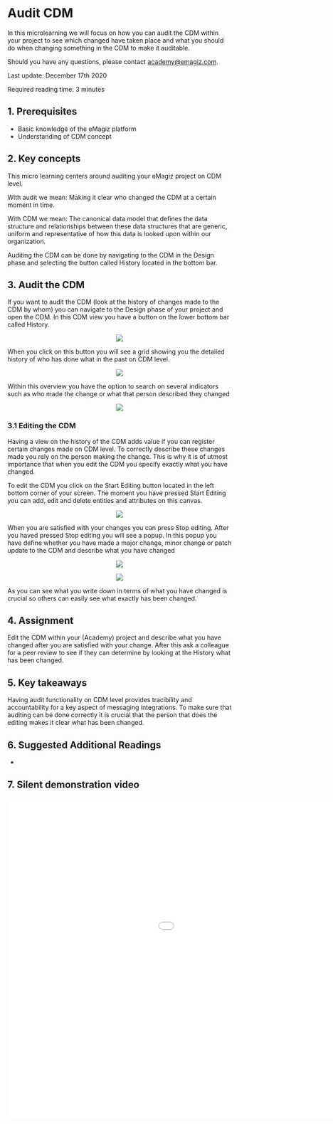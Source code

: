 # Audit CDM

In this microlearning we will focus on how you can audit the CDM within your project to see which changed have taken place and what you should do when changing something in the CDM to make it auditable.

Should you have any questions, please contact academy@emagiz.com.

Last update: December 17th 2020

Required reading time: 3 minutes

## 1. Prerequisites
- Basic knowledge of the eMagiz platform
- Understanding of CDM concept

## 2. Key concepts
This micro learning centers around auditing your eMagiz project on CDM level.

With audit we mean: Making it clear who changed the CDM at a certain moment in time.

With CDM we mean: The canonical data model that defines the data structure and relationships between these data structures that are generic, uniform and representative of how this data is looked upon within our organization.

Auditing the CDM can be done by navigating to the CDM in the Design phase and selecting the button called History located in the bottom bar.

## 3. Audit the CDM

If you want to audit the CDM (look at the history of changes made to the CDM by whom) you can navigate to the Design phase of your project and open the CDM. 
In this CDM view you have a button on the lower bottom bar called History.

<p align="center"><img src="../../img/microlearning/ml-audit-cdm--accessing-history-overview.png"></p>

When you click on this button you will see a grid showing you the detailed history of who has done what in the past on CDM level.

<p align="center"><img src="../../img/microlearning/ml-audit-cdm--showing-history-overview.png"></p>

Within this overview you have the option to search on several indicators such as who made the change or what that person described they changed 

<p align="center"><img src="../../img/microlearning/ml-audit-cdm--search-history-overview.png"></p>

### 3.1 Editing the CDM

Having a view on the history of the CDM adds value if you can register certain changes made on CDM level. 
To correctly describe these changes made you rely on the person making the change. This is why it is of utmost importance that when you edit the CDM
you specify exactly what you have changed.

To edit the CDM you click on the Start Editing button located in the left bottom corner of your screen. 
The moment you have pressed Start Editing you can add, edit and delete entities and attributes on this canvas.

<p align="center"><img src="../../img/microlearning/ml-audit-cdm--edit-mode-cdm.png"></p>

When you are satisfied with your changes you can press Stop editing. After you haved pressed Stop editing you will see a popup.
In this popup you have define whether you have made a major change, minor change or patch update to the CDM and describe what you have changed

<p align="center"><img src="../../img/microlearning/ml-audit-cdm--new-version-popup.png"></p>

<p align="center"><img src="../../img/microlearning/ml-audit-cdm--new-version-popup-filled-in.png"></p>

As you can see what you write down in terms of what you have changed is crucial so others can easily see what exactly has been changed.

## 4. Assignment

Edit the CDM within your (Academy) project and describe what you have changed after you are satisfied with your change. 
After this ask a colleague for a peer review to see if they can determine by looking at the History what has been changed.

## 5. Key takeaways

Having audit functionality on CDM level provides tracibility and accountability for a key aspect of messaging integrations.
To make sure that auditing can be done correctly it is crucial that the person that does the editing makes it clear what has been changed.

## 6. Suggested Additional Readings

-

## 7. Silent demonstration video

<iframe width="1280" height="720" src="../../vid/microlearning/microlearning-audit-cdm.mp4" frameborder="0" allow="accelerometer; autoplay; clipboard-write; encrypted-media; gyroscope; picture-in-picture" allowfullscreen></iframe>